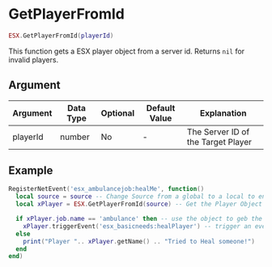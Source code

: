 # GetPlayerFromId

```lua
ESX.GetPlayerFromId(playerId)
```

This function gets a ESX player object from a server id. Returns `nil` for invalid players.

## Argument

| Argument | Data Type | Optional | Default Value | Explanation          |
|----------|-----------|----------|---------------|----------------------|
| playerId | number    | No       | -             | The Server ID of the Target Player|

## Example

```lua
RegisterNetEvent('esx_ambulancejob:healMe', function()
  local source = source -- Change Source from a global to a local to ensure it does not change
  local xPlayer = ESX.GetPlayerFromId(source) -- Get the Player Object

  if xPlayer.job.name == 'ambulance' then -- use the object to geb the job name of the player.
    xPlayer.triggerEvent('esx_basicneeds:healPlayer') -- trigger an event from the player
  else 
    print("Player ".. xPlayer.getName() .. "Tried to Heal someone!")
  end
end)
```
